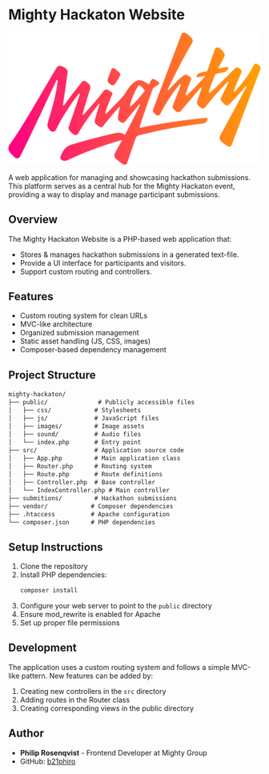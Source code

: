 # Mighty Hackaton Website

![Mighty Firebird](public/images/mighty-firebird.svg)

A web application for managing and showcasing hackathon submissions. This platform serves as a central hub for the Mighty Hackaton event, providing a way to display and manage participant submissions.

## Overview

The Mighty Hackaton Website is a PHP-based web application that:
- Stores & manages hackathon submissions in a generated text-file.
- Provide a UI interface for participants and visitors.
- Support custom routing and controllers.

## Features

- Custom routing system for clean URLs
- MVC-like architecture
- Organized submission management
- Static asset handling (JS, CSS, images)
- Composer-based dependency management

## Project Structure

```
mighty-hackaton/
├── public/              # Publicly accessible files
│   ├── css/            # Stylesheets
│   ├── js/             # JavaScript files
│   ├── images/         # Image assets
│   ├── sound/          # Audio files
│   └── index.php       # Entry point
├── src/                # Application source code
│   ├── App.php         # Main application class
│   ├── Router.php      # Routing system
│   ├── Route.php       # Route definitions
│   ├── Controller.php  # Base controller
│   └── IndexController.php # Main controller
├── submitions/         # Hackathon submissions
├── vendor/            # Composer dependencies
├── .htaccess          # Apache configuration
└── composer.json      # PHP dependencies
```

## Setup Instructions

1. Clone the repository
2. Install PHP dependencies:
   ```bash
   composer install
   ```
3. Configure your web server to point to the `public` directory
4. Ensure mod_rewrite is enabled for Apache
5. Set up proper file permissions

## Development

The application uses a custom routing system and follows a simple MVC-like pattern. New features can be added by:

1. Creating new controllers in the `src` directory
2. Adding routes in the Router class
3. Creating corresponding views in the public directory

## Author

- **Philip Rosenqvist** - Frontend Developer at Mighty Group
- GitHub: [b21phiro](https://github.com/b21phiro)